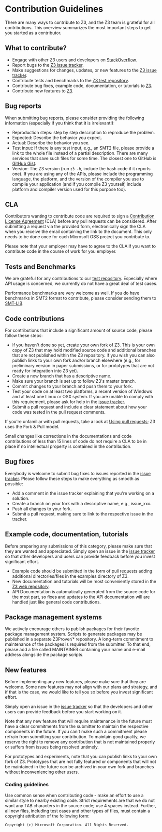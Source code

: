 # Contribution Guidelines

There are many ways to contribute to Z3, and the Z3 team is grateful for all contributions. This overview summarizes the most important steps to get you started as a contributor.


## What to contribute?

- Engage with other Z3 users and developers on [StackOverflow](http://stackoverflow.com/questions/tagged/z3).
- Report bugs to the [Z3 issue tracker](https://github.com/Z3Prover/z3/issues).
- Make suggestions for changes, updates, or new features to the [Z3 issue tracker](https://github.com/Z3Prover/z3/issues).
- Contribute tests and benchmarks to the [Z3 test repository](https://github.com/Z3Prover/z3test).
- Contribute bug fixes, example code, documentation, or tutorials to [Z3](https://github.com/Z3Prover/z3).
- Contribute new features to [Z3](https://github.com/Z3Prover/z3).


## Bug reports

When submitting bug reports, please consider providing the following information (especially if you think that it is irrelevant!):

- Reproduction steps: step by step description to reproduce the problem.
- Expected: Describe the behavior you expect.
- Actual: Describe the behavior you see.
- Test input: If there is any test input, e.g., an SMT2 file, please provide a link to the whole file instead of a partial description. There are many services that save such files for some time. The closest one to GitHub is [GitHub Gist](https://gist.github.com/).
- Version: The Z3 version (run `z3 -h`, include the hash code if it reports one). If you are using any of the APIs, please include the programming language, the platform, and the version of the compiler you use to compile your application (and if you compile Z3 yourself, include platform and compiler version used for this purpose too).


## CLA

Contributors wanting to contribute code are required to sign a [Contribution License Agreement](https://cla.microsoft.com/) (CLA) before any pull requests can be considered. After submitting a request via the provided form, electronically sign the CLA when you receive the email containing the link to the document. This only needs to be done once for each Microsoft OSS project you contribute to.

Please note that your employer may have to agree to the CLA if you want to contribute code in the course of work for you employer.


## Tests and Benchmarks

We are grateful for any contributions to our [test repository](https://github.com/Z3Prover/z3test). Especially where API usage is concerned, we currently do not have a great deal of test cases. 

Performance benchmarks are very welcome as well. If you do have benchmarks in SMT2 format to contribute, please consider sending them to [SMT-LIB](http://www.smtlib.org/).


## Code contributions

For contributions that include a significant amount of source code, please follow these steps:

- If you haven't done so yet, create your own fork of Z3. This is your own copy of Z3 that may hold modified source code and additional branches that are not published within the Z3 repository. If you wish you can also publish links to your own fork and/or branch elsewhere (e.g., for preliminary version in paper submissions, or for prototypes that are not ready for integration into Z3 yet).
- Create a new branch that has a descriptive name.
- Make sure your branch is set up to follow Z3's master branch.
- Commit changes to your branch and push them to your fork.
- Test your code on at least two platforms, a recent version of Windows and at least one Linux or OSX system. If you are unable to comply with this requirement, please ask for help in the [issue tracker](https://github.com/Z3Prover/z3/issues).
- Submit a pull request and include a clear statement about how your code was tested in the pull request comments.

If you're unfamiliar with pull requests, take a look at [Using pull requests](https://help.github.com/articles/using-pull-requests/); Z3 uses the Fork & Pull model.

Small changes like corrections in the documentations and code contributions of less than 15 lines of code do not require a CLA to be in place if no intellectual property is contained in the contribution.


## Bug fixes

Everybody is welcome to submit bug fixes to issues reported in the [issue tracker](https://github.com/Z3Prover/z3/issues). Please follow these steps to make everything as smooth as possible:

- Add a comment in the issue tracker explaining that you're working on a solution.
- Create a branch on your fork with a descriptive name, e.g., issue_xxx.
- Push all changes to your fork.
- Submit a pull request, making sure to link to the respective issue in the tracker.


## Example code, documentation, tutorials

Before preparing any submissions of this category, please make sure that they are wanted and appreciated. Simply open an issue in the [issue tracker](https://github.com/Z3Prover/z3/issues) so that other developers and users can provide feedback before you invest significant effort.

- Example code should be submitted in the form of pull requests adding additional directories/files in the examples directory of Z3.
- New documentation and tutorials will be most conveniently stored in the [Z3 web repository](https://github.com/Z3Prover/z3prover.github.io).
- API Documentation is automatically generated from the source code for the most part, so fixes and updates to the API documentation will are handled just like general code contributions.


## Package management systems

We actively encourage others to publish packages for their favorite package management system. Scripts to generate packages may be published in a separate Z3Prover/* repository. A long-term commitment to maintenance of the packages is required from the submitter. To that end, please add a file called MAINTAINER containing your name and e-mail address alongside the package scripts.


## New features

Before implementing any new features, please make sure that they are welcome. Some new features may not align with our plans and strategy, and if that is the case, we would like to tell you so before you invest significant effort. 

Simply open an issue in the [issue tracker](https://github.com/Z3Prover/z3/issues) so that the developers and other users can provide feedback before you start working on it. 

Note that any new feature that will require maintenance in the future must have a clear commitments from the submitter to maintain the respective components in the future. If you can't make such a commitment please refrain from submitting your contribution. To maintain good quality, we reserve the right to remove any contribution that is not maintained properly or suffers from issues being resolved untimely.

For prototypes and experiments, note that you can publish links to your own fork of Z3. Prototypes that are not fully featured or components that will not be maintained in the future can be archived in your own fork and branches without inconveniencing other users.

### Coding guidelines

Use common sense when contributing code - make an effort to use a similar style to nearby existing code. Strict requirements are that we do not want any TAB characters in the source code; use 4 spaces instead. Further, all new files, including test cases and other types of files, must contain a copyright attribution of the following form:

    Copyright (c) Microsoft Corporation. All Rights Reserved. 

